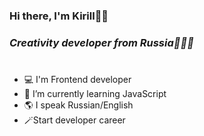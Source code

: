 ### **Hi there, I'm Kirill👋🏾**
### *Creativity developer from Russia🧑🏾‍💻*
#
- 💻 I'm Frontend developer
- 📖 I’m currently learning JavaScript
- 🌎 I speak Russian/English
- 🪄Start developer career
<!--
**gnehgo/gnehgo** is a ✨ _special_ ✨ repository because its `README.md` (this file) appears on your GitHub profile.

Here are some ideas to get you started:


- 🌱 I’m currently learning JavaScript
- 

- ⚡ Fun fact: ...
-->

